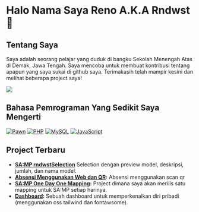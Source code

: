 
# Halo Nama Saya Reno A.K.A Rndwst 👋

## Tentang Saya

Saya adalah seorang pelajar yang duduk di bangku Sekolah Menengah Atas di Demak, Jawa Tengah. Saya mencoba untuk membuat kontribusi tentang apapun yang saya sukai di github saya. Terimakasih telah mampir kesini dan melihat beberapa project saya!

<span><img src="https://img.shields.io/badge/BTECH-[SMA-Negeri-1-Demak]-1877F2?style=for-the-badge"></span>

## Bahasa Pemrograman Yang Sedikit Saya Mengerti
[![Pawn](https://img.shields.io/badge/Pawn-2F994C?style=for-the-badge&logo=pawn&logoColor=white)](https://www.compuphase.com/pawn/pawn.htm) 
[![PHP](https://img.shields.io/badge/PHP-777BB4?style=for-the-badge&logo=php&logoColor=white)](https://www.php.net/)
[![MySQL](https://img.shields.io/badge/MySQL-4479A1?style=for-the-badge&logo=mysql&logoColor=white)](https://www.mysql.com/)
[![JavaScript](https://img.shields.io/badge/JavaScript-F7DF1E?style=for-the-badge&logo=javascript&logoColor=black)](https://developer.mozilla.org/en-US/docs/Web/JavaScript)


## Project Terbaru

- **[SA:MP rndwstSelection](https://github.com/renodwi/rndwstSelection)** Selection dengan preview model, deskripsi, jumlah, dan nama model.
- **[Absensi Menggunakan Web dan QR](https://github.com/renodwi/absensi-menggunakan-web-dan-qr/):** Absensi menggunakan scan qr
- **[SA:MP One Day One Mapping](https://github.com/renodwi/SAMP-One-Day-One-Mapping):** Project dimana saya akan merilis satu mapping untuk SA:MP setiap harinya.
- **[Dashboard](https://github.com/renodwi/rndwst-website):** Sebuah dashboard untuk memperkenalkan diri pribadi (menggunakan css tailwind dan fontawsome).
